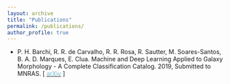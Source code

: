 ```yaml
---
layout: archive
title: "Publications"
permalink: /publications/
author_profile: true
---
```


* <p> P. H. Barchi, R. R. de Carvalho, R. R. Rosa, R. Sautter, M. Soares-Santos, B. A. D. Marques, E. Clua. Machine and Deep Learning Applied to Galaxy Morphology - A Complete Classification Catalog. 2019, Submitted to MNRAS. [ <a href="https://arxiv.org/abs/1901.07047"><font color="75B9D4">arXiv</font></a> ]
<!--   
R. R. Rosa, R. R. de Carvalho, R. Sautter, P. H. Barchi, D. H. Stalder, T. C. Moura, S. B.
Rembold, D. R. F. Morell, N. C. Ferreira. Gradient Pattern Analysis Applied to Galaxy
Morphology. MNRASL, 2018, v. 477, n. 1, p. L101-105, DOI: 10.1093/mnrasl/sly054.
R. Sautter, P. H. Barchi. pyGHS: Computing Geometric Histogram Separation in
Binomial Proportion Patterns. JCIS, 2017, v. 8, issue 1, paper 121. DOI:
10.6062/jcis.2017.08.01.0121.
P. H. Barchi F. G. da Costa, R. Sautter, T. C. Moura, D. H. Stalder, R. R. Rosa, R. R. de
Carvalho. Improving Galaxy Morphology with Machine Learning. JCIS, 2016, v. 7, issue
3, paper 114. DOI: 10.6062/jcis.2016.07.03.0114.
P. H. Barchi, E. R. Hruscka Jr. Two different approaches to Ontology Extension Through
Machine Reading. JNIC, 2015, v. 03, p. 078-087.
Conference
Proceedings
P. H. Barchi, F. G. da Costa, R. Sautter, T. C. Moura, D. H. Stalder, R. R. Rosa, R. R.
de Carvalho. Improving Galaxy Morphology with Machine Learning. Bulletin of the
Brazilian Astronomical Society. 2018, v. 30, n. 1, p. 180-181. ISSN: 0101-3440.
P. H. Barchi, E. R. Hruscka Jr. Never-Ending Ontology Extension Through Machine
Reading. ICHIS, 2014, page 266. DOI: 10.1109/HIS.2014.7086210. -->
